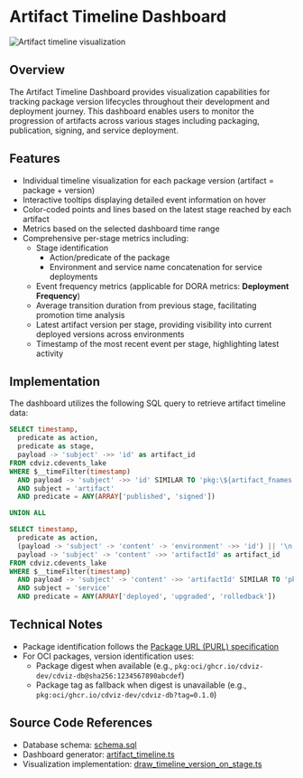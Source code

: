 # Artifact Timeline Dashboard

![Artifact timeline visualization](/screenshots/grafana_panel_timeline_version_on_stage-20250606_2018.png)

## Overview

The Artifact Timeline Dashboard provides visualization capabilities for tracking package version lifecycles throughout their development and deployment journey. This dashboard enables users to monitor the progression of artifacts across various stages including packaging, publication, signing, and service deployment.

## Features

- Individual timeline visualization for each package version (artifact = package + version)
- Interactive tooltips displaying detailed event information on hover
- Color-coded points and lines based on the latest stage reached by each artifact
- Metrics based on the selected dashboard time range
- Comprehensive per-stage metrics including:
  - Stage identification
    - Action/predicate of the package
    - Environment and service name concatenation for service deployments
  - Event frequency metrics (applicable for DORA metrics: **Deployment Frequency**)
  - Average transition duration from previous stage, facilitating promotion time analysis
  - Latest artifact version per stage, providing visibility into current deployed versions across environments
  - Timestamp of the most recent event per stage, highlighting latest activity

## Implementation

The dashboard utilizes the following SQL query to retrieve artifact timeline data:

```sql
SELECT timestamp,
  predicate as action,
  predicate as stage,
  payload -> 'subject' ->> 'id' as artifact_id
FROM cdviz.cdevents_lake
WHERE $__timeFilter(timestamp)
  AND payload -> 'subject' ->> 'id' SIMILAR TO 'pkg:\${artifact_fnames:raw}(@|\\?)%'
  AND subject = 'artifact'
  AND predicate = ANY(ARRAY['published', 'signed'])

UNION ALL

SELECT timestamp,
  predicate as action,
  (payload -> 'subject' -> 'content' -> 'environment' ->> 'id') || '\n' || (payload -> 'subject' ->> 'id') as stage,
  payload -> 'subject' -> 'content' ->> 'artifactId' as artifact_id
FROM cdviz.cdevents_lake
WHERE $__timeFilter(timestamp)
  AND payload -> 'subject' -> 'content' ->> 'artifactId' SIMILAR TO 'pkg:\${artifact_fnames:raw}(@|\\?)%'
  AND subject = 'service'
  AND predicate = ANY(ARRAY['deployed', 'upgraded', 'rolledback'])
```

## Technical Notes

- Package identification follows the [Package URL (PURL) specification](https://github.com/package-url/purl-spec/blob/main/PURL-TYPES.rst)
- For OCI packages, version identification uses:
  - Package digest when available (e.g., `pkg:oci/ghcr.io/cdviz-dev/cdviz-db@sha256:1234567890abcdef`)
  - Package tag as fallback when digest is unavailable (e.g., `pkg:oci/ghcr.io/cdviz-dev/cdviz-db?tag=0.1.0`)

## Source Code References

- Database schema: [schema.sql](https://github.com/cdviz-dev/cdviz/blob/main/cdviz-db/src/schema.sql)
- Dashboard generator: [artifact_timeline.ts](https://github.com/cdviz-dev/cdviz/blob/main/cdviz-grafana/dashboards_generator/src/dashboards/artifact_timeline.ts)
- Visualization implementation: [draw_timeline_version_on_stage.ts](https://github.com/cdviz-dev/cdviz/blob/main/cdviz-grafana/dashboards_generator/src/panels/browser_scripts/draw_timeline_version_on_stage.ts)
